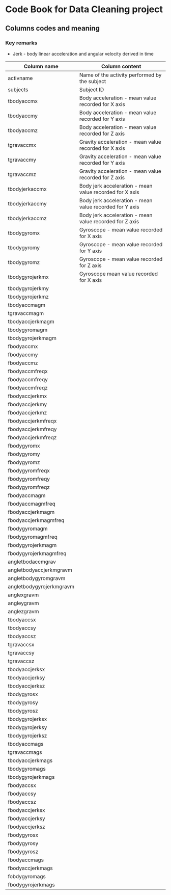 Code Book for Data Cleaning project
===================

## Columns codes and meaning
### Key remarks

* Jerk - body linear acceleration and angular velocity derived in time

Column name | Column content
------------|----------------
activname | Name of the activity performed by the subject
subjects | Subject ID
tbodyaccmx | Body acceleration - mean value recorded for X axis
tbodyaccmy | Body acceleration - mean value recorded for Y axis
tbodyaccmz | Body acceleration - mean value recorded for Z axis
tgravaccmx | Gravity acceleration - mean value recorded for X axis
tgravaccmy | Gravity acceleration - mean value recorded for Y axis
tgravaccmz | Gravity acceleration - mean value recorded for Z axis
tbodyjerkaccmx | Body jerk acceleration - mean value recorded for X axis
tbodyjerkaccmy | Body jerk acceleration - mean value recorded for Y axis
tbodyjerkaccmz | Body jerk acceleration - mean value recorded for Z axis
tbodygyromx | Gyroscope - mean value recorded for X axis
tbodygyromy | Gyroscope - mean value recorded for Y axis
tbodygyromz | Gyroscope - mean value recorded for Z axis
tbodygyrojerkmx | Gyroscope mean value recorded for X axis
tbodygyrojerkmy | 
tbodygyrojerkmz |
tbodyaccmagm |
tgravaccmagm |
tbodyaccjerkmagm |
tbodygyromagm |
tbodygyrojerkmagm |
fbodyaccmx |
fbodyaccmy |
fbodyaccmz |
fbodyaccmfreqx |
fbodyaccmfreqy |
fbodyaccmfreqz |
fbodyaccjerkmx |
fbodyaccjerkmy |
fbodyaccjerkmz |
fbodyaccjerkmfreqx |
fbodyaccjerkmfreqy |
fbodyaccjerkmfreqz |
fbodygyromx |
fbodygyromy |
fbodygyromz |
fbodygyromfreqx |
fbodygyromfreqy |
fbodygyromfreqz |
fbodyaccmagm |
fbodyaccmagmfreq |
fbodyaccjerkmagm |
fbodyaccjerkmagmfreq |
fbodygyromagm |
fbodygyromagmfreq |
fbodygyrojerkmagm |
fbodygyrojerkmagmfreq |
angletbodaccmgrav |
angletbodyaccjerkmgravm |
angletbodygyromgravm |
angletbodygyrojerkmgravm |
anglexgravm |
angleygravm |
anglezgravm |
tbodyaccsx |
tbodyaccsy |
tbodyaccsz |
tgravaccsx |
tgravaccsy |
tgravaccsz |
tbodyaccjerksx |
tbodyaccjerksy |
tbodyaccjerksz |
tbodygyrosx |
tbodygyrosy |
tbodygyrosz |
tbodygyrojerksx |
tbodygyrojerksy |
tbodygyrojerksz |
tbodyaccmags |
tgravaccmags |
tbodyaccjerkmags |
tbodygyromags |
tbodygyrojerkmags |
fbodyaccsx |
fbodyaccsy |
fbodyaccsz |
fbodyaccjerksx |
fbodyaccjerksy |
fbodyaccjerksz |
fbodygyrosx |
fbodygyrosy |
fbodygyrosz |
fbodyaccmags |
fbodyaccjerkmags |
fobdygyromags |
fbodygyrojerkmags |